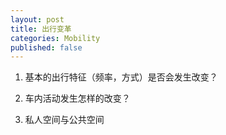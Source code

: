 ```yaml
---
layout: post
title: 出行变革
categories: Mobility
published: false
---
```


1. 基本的出行特征（频率，方式）是否会发生改变？

2. 车内活动发生怎样的改变？

3. 私人空间与公共空间